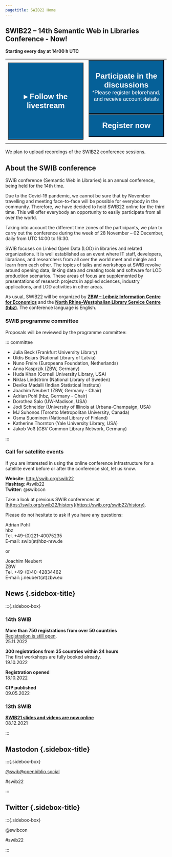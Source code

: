 ```yaml
---
pagetitle: SWIB22 Home
---
```


<div id="main">


<script>
  var streamWindow = null;
  var mmWindow = null;
  function openStreamWindow() {
    streamWindow = window.open("https://swib22-stream.collocall.de", "SWIB22 Livestream", "top=0,left=0,width=700,height=500,status=no,toolbar=no,location=no,menubar=no,titlebar=no");
  }
  function openMMWindow() {
    mmWindow = window.open("https://swib22.collochat.de/swib/channels/town-square", "SWIB22 Mattermost", "top=40,left=40,width=700,height=900,status=no,toolbar=no,location=no,menubar=no,titlebar=no");
  }
</script>

## SWIB22 – 14th Semantic Web in Libraries Conference - Now!

**Starting every day at 14:00 h UTC**

<table width="100%">
<tr><td width="50%">
<button onclick="openStreamWindow()" title="Opens window with Livestream" style="width:100%; height:10em; background-color:#056098; color:#ffffff; font-size:1.5em"><strong>&blacktriangleright; Follow the livestream</strong></button>
</td>
<td width="50%">
<button onclick="openMMWindow()" title="Opens window with Mattermost Conference Chat" style="width:100%; height:7em; background-color:#056098; color:#ffffff; font-size:1.5em"><strong>Participate in the discussions</strong>
<span style="font-size:0.7em"><br />*Please register beforehand, and receive&#160;account details</span> </button>
<form action="https://www.conftool.org/swib22/register.php"title="To Conftool registration page"  target="_blank"><button style="width:100%; height:3em; background-color:#056098; color:#ffffff; font-size:1.5em"><strong>Register now</strong></button></form>
</td></tr>
</table>

We plan to upload recordings of the SWIB22 conference sessions.


## About the SWIB conference





SWIB conference (Semantic Web in Libraries) is an annual conference, being held
for the 14th time.

Due to the Covid-19 pandemic, we cannot be sure that by November travelling and
meeting face-to-face will be possible for everybody in the community.
Therefore, we have decided to hold SWIB22 online for the third time.  This will
offer everybody an opportunity to easily participate from all over the world.

Taking into account the different time zones of the participants, we plan to
carry out the conference during the week of 28 November – 02 December, daily
from UTC 14:00 to 16:30.

SWIB focuses on Linked Open Data (LOD) in libraries and related organizations.
It is well established as an event where IT staff, developers, librarians, and
researchers from all over the world meet and mingle and learn from each other.
The topics of talks and workshops at SWIB revolve around opening data, linking
data and creating tools and software for LOD production scenarios. These areas
of focus are supplemented by presentations of research projects in applied
sciences, industry applications, and LOD activities in other areas.

As usual, SWIB22 will be organized by **[ZBW – Leibniz Information Centre for
Economics](https://www.zbw.eu/en)** and the **[North Rhine-Westphalian Library
Service Centre (hbz)](https://www.hbz-nrw.de/)**. The conference language is
English.

### SWIB programme committee

Proposals will be reviewed by the programme committee:

::: committee

* Julia Beck (Frankfurt University Library)
* Uldis Bojars (National Library of Latvia)
* Nuno Freire (Europeana Foundation, Netherlands)
* Anna Kasprzik (ZBW, Germany)
* Huda Khan (Cornell University Library, USA)
* Niklas Lindström (National Library of Sweden)
* Devika Madalli (Indian Statistical Institute)
* Joachim Neubert (ZBW, Germany - Chair)
* Adrian Pohl (hbz, Germany - Chair)
* Dorothea Salo (UW-Madison, USA)
* Jodi Schneider (University of Illinois at Urbana-Champaign, USA)
* MJ Suhonos (Toronto Metropolitan University, Canada)
* Osma Suominen (National Library of Finland)
* Katherine Thornton (Yale University Library, USA)
* Jakob Voß (GBV Common Library Network, Germany)

:::

### Call for satellite events

If you are interested in using the online conference infrastructure for a
satellite event before or after the conference slot, let us know.

**Website**: http://swib.org/swib22<br>
**Hashtag**: #swib22<br>
**Twitter**: @swibcon

Take a look at previous SWIB conferences at
[https://swib.org/swib22/history](https://swib.org/swib22/history).

Please do not hesitate to ask if you have any questions:


Adrian Pohl<br>
hbz<br>
Tel. +49-(0)221-40075235<br>
E-mail: swib(at)hbz-nrw.de

or

Joachim Neubert<br>
ZBW<br>
Tel. +49-(0)40-42834462<br>
E-mail: j.neubert(at)zbw.eu



</div>

<div id="sidebar">

## News {.sidebox-title}

:::{.sidebox-box}

### 14th SWIB

**More than 750 registrations from over 50 countries**\
[Registration is still open](https://swib.org/swib22/registration.html).\
25.11.2022

**300 registrations from 35 countries within 24 hours**\
The first workshops are fully booked already.\
19.10.2022

**Registration opened**\
18.10.2022

**CfP published**\
09.05.2022

### 13th SWIB

**[SWIB21 slides and videos are now online](../swib21/programme.html)**\
08.12.2021



:::


## Mastodon {.sidebox-title}

:::{.sidebox-box}

[\@swib@openbiblio.social](https://openbiblio.social/@swib)

#swib22

:::

## Twitter {.sidebox-title}

:::{.sidebox-box}

@swibcon

#swib22

:::

</div>



